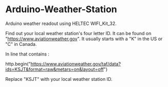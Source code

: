 # Arduino-Weather-Station

Arduino weather readout using HELTEC WIFI_Kit_32.

Find out your local weather station's four letter ID. It can be found on "https://www.aviationweather.gov". It usually starts with a "K" in the US or "C" in Canada. 

In line that contains :

http.begin("https://www.aviationweather.gov/taf/data?ids=KSJT&format=raw&metars=on&layout=off")

Replace "KSJT" with your local weather station ID.
